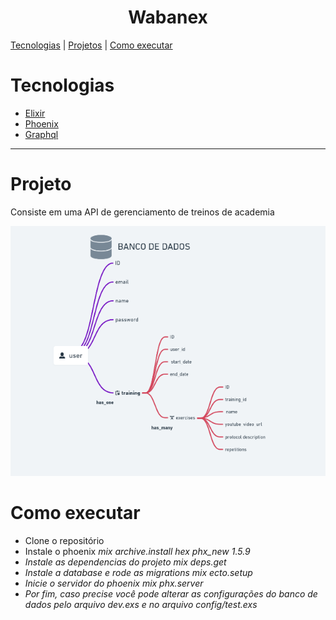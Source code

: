 <h1 align="center">
 Wabanex
 </h1>
<a href="#tecnologias">Tecnologias</a> | <a href="#projeto">Projetos</a> | <a href="#execute">Como executar</a>

<div >
<h1>Tecnologias</h1>
  <ul id="tecnologias">
    <li><a href="https://elixir-lang.org/">Elixir</a></li>
    <li><a href="https://phoenixframework.org/">Phoenix</a></li>
    <li><a href="https://graphql.org/">Graphql</a></li>
  </ul>
</div>
<hr>
<div id="projeto">
<h1>Projeto</h1>
  <p>Consiste em uma API de gerenciamento de treinos de academia</p>
  <img src="/wabanex/assets/schema.png" alt="">
</div>

<div id="execute">
<h1>Como executar</h1>
<ul>
<li>Clone o repositório</li>
<li>Instale o phoenix <i>mix archive.install hex phx_new 1.5.9<i></li>
<li>Instale as dependencias do projeto <i>mix deps.get<i></li>
<li>Instale a database e rode as migrations <i>mix ecto.setup<i></li>
<li>Inicie o servidor do phoenix <i>mix phx.server<i></li>
<li>Por fim, caso precise você pode alterar as configurações do banco de dados pelo arquivo <i>dev.exs<i> e no arquivo <i>config/test.exs<i></li>
</ul>
</div>
